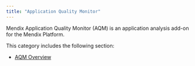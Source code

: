 ```yaml
---
title: "Application Quality Monitor"
---
```


Mendix Application Quality Monitor (AQM) is an application analysis add-on for the Mendix Platform.

This category includes the following section:

* [AQM Overview](aqm-overview)